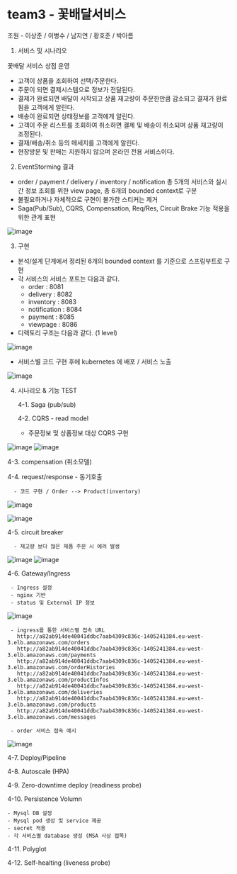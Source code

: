 # team3 - 꽃배달서비스

조원 - 이상준 / 이병수 / 남지연 / 황호준 / 박아름



1. 서비스 및 시나리오

 꽃배달 서비스 상점 운영 
 
 - 고객이 상품을 조회하여 선택/주문한다.
 - 주문이 되면 결제시스템으로 정보가 전달된다. 
 - 결제가 완료되면 배달이 시작되고 상품 재고량이 주문한만큼 감소되고 결재가 완료됨을 고객에게 알린다.
 - 배송이 완료되면 상태정보를 고객에게 알린다. 
 - 고객이 주문 리스트를 조회하여 취소하면 결제 및 배송이 취소되며 상품 재고량이 조정된다. 
 - 결재/배송/취소 등의 메세지를 고객에게 알린다. 
 - 현장방문 및 판매는 지원하지 않으며 온라인 전용 서비스이다. 


 
2. EventStorming 결과

 - order / payment / delivery / inventory / notification 총 5개의 서비스와 실시간 정보 조회를 위한 view page, 총 6개의 bounded context로 구분
 - 불필요하거나 자체적으로 구현이 불가한 스티커는 제거 
 - Saga(Pub/Sub), CQRS, Compensation, Req/Res, Circuit Brake 기능 적용을 위한 관계 표현

![image](https://user-images.githubusercontent.com/110503179/193733359-7f088b37-6928-43d3-a792-caed78c4ddce.png)




3. 구현

  - 분석/설계 단계에서 정리된 6개의 bounded context 를 기준으로 스프링부트로 구현
  - 각 서비스의 서비스 포트는 다음과 같다. 
    - order : 8081
    - delivery : 8082 
    - inventory : 8083
    - notification : 8084
    - payment : 8085
    - viewpage : 8086
  - 디렉토리 구조는 다음과 같다. (1 level)
  
  ![image](https://user-images.githubusercontent.com/110503179/193734762-1815a9bd-8c26-4421-95ce-9e586601f513.png)

- 서비스별 코드 구현 후에 kubernetes 에 배포 / 서비스 노출 

![image](https://user-images.githubusercontent.com/110503179/193735584-77f520fc-2282-441b-9a13-12f139c6312a.png)




4. 시나리오 & 기능 TEST 


   4-1. Saga (pub/sub)
 
   4-2. CQRS - read model
   
      - 주문정보 및 상품정보 대상 CQRS 구현
   
![image](https://user-images.githubusercontent.com/110503179/193744102-1419cecd-37f1-42a2-ae12-0a0dbd52bba5.png)
![image](https://user-images.githubusercontent.com/110503179/193744505-3667082e-cfdf-47e7-abdf-70401e11e90a.png)
   
 
   4-3. compensation (취소모델)
 
   4-4. request/response - 동기호출 
   
      - 코드 구현 / Order --> Product(inventory) 

![image](https://user-images.githubusercontent.com/110503179/193743687-2da46cfd-7be2-4c5e-8f43-c8be24ba7f9c.png)

![image](https://user-images.githubusercontent.com/110503179/193743729-6e42e385-bf83-44cc-8fb7-3f327795ab92.png)

 
   4-5. circuit breaker 
   
      - 재고량 보다 많은 제품 주문 시 에러 발생 

![image](https://user-images.githubusercontent.com/110503179/193743296-246cd4b2-1692-4680-8da5-305b8d8fd206.png)
![image](https://user-images.githubusercontent.com/110503179/193743339-312b389a-4999-4058-a43c-bcc0a3412f22.png)

 
   4-6. Gateway/Ingress 
   
     - Ingress 설정
     - nginx 기반 
     - status 및 External IP 정보

![image](https://user-images.githubusercontent.com/110503179/193736212-5cb09976-da5f-4580-a3e3-9b7cc1e04423.png)

 
     - ingress를 통한 서비스별 접속 URL
       http://a82ab914de40041ddbc7aab4309c836c-1405241384.eu-west-3.elb.amazonaws.com/orders
       http://a82ab914de40041ddbc7aab4309c836c-1405241384.eu-west-3.elb.amazonaws.com/payments
       http://a82ab914de40041ddbc7aab4309c836c-1405241384.eu-west-3.elb.amazonaws.com/orderHistories
       http://a82ab914de40041ddbc7aab4309c836c-1405241384.eu-west-3.elb.amazonaws.com/productInfos
       http://a82ab914de40041ddbc7aab4309c836c-1405241384.eu-west-3.elb.amazonaws.com/deliveries
       http://a82ab914de40041ddbc7aab4309c836c-1405241384.eu-west-3.elb.amazonaws.com/products
       http://a82ab914de40041ddbc7aab4309c836c-1405241384.eu-west-3.elb.amazonaws.com/messages
 
     - order 서비스 접속 예시
     
 ![image](https://user-images.githubusercontent.com/110503179/193743511-a1a0ef53-0546-46e3-85e5-247ed8974eac.png)

 
 
   4-7. Deploy/Pipeline
 
   4-8. Autoscale (HPA)
 
   4-9. Zero-downtime deploy (readiness probe)
 
   4-10. Persistence Volumn

    - Mysql DB 설정
    - Mysql pod 생성 및 service 제공
    - secret 적용
    - 각 서비스별 database 생성 (MSA 사상 접목)

   4-11. Polyglot
 
   4-12. Self-healting (liveness probe)
 
 








